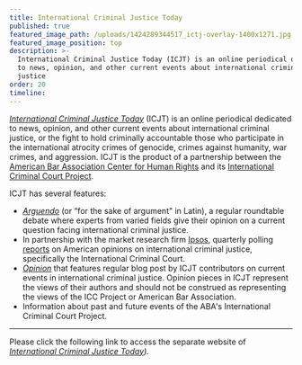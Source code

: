 ```yaml
---
title: International Criminal Justice Today
published: true
featured_image_path: /uploads/1424289344517_ictj-overlay-1400x1271.jpg
featured_image_position: top
description: >-
  International Criminal Justice Today (ICJT) is an online periodical dedicated
  to news, opinion, and other current events about international criminal
  justice
order: 20
timeline:
---
```


[*International Criminal Justice Today*](http://bit.ly/ictj_page) (ICJT) is an online periodical dedicated to news, opinion, and other current events about international criminal justice, or the fight to hold criminally accountable those who participate in the international atrocity crimes of genocide, crimes against humanity, war crimes, and aggression. ICJT is the product of a partnership between the [American Bar Association Center for Human Rights](http://www.americanbar.org/groups/human_rights.html)&nbsp;and its [International Criminal Court Project](http://www.aba-icc.org).

ICJT has several features:

* [*Arguendo*](http://bit.ly/arg146) (or “for the sake of argument" in Latin), a regular roundtable debate where experts from varied fields give their opinion on a current question facing international criminal justice.
* In partnership with the market research firm [Ipsos](http://www.ipsos-na.com/), quarterly polling [reports](http://bit.ly/ipsos_abicc) on American opinions on international criminal justice, specifically the International Criminal Court.
* [*Opinion*](http://www.international-criminal-justice-today.org/opinion/) that features regular blog post by ICJT contributors on current events in international criminal justice. Opinion pieces in ICJT represent the views of their authors and should not be construed as representing the views of the ICC Project or American Bar Association.
* Information about past and future events of the ABA's International Criminal Court Project.

---

Please click the following link to access the separate website of *[International Criminal Justice Today](http://www.international-criminal-justice-today.org)).*
